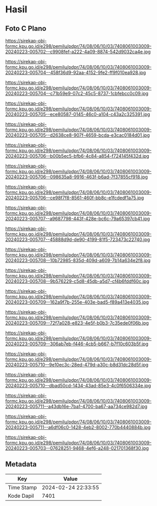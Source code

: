 # Hasil

## Foto C Plano

https://sirekap-obj-formc.kpu.go.id/e298/pemilu/pdpr/74/08/06/10/03/7408061003009-20240223-005702--c9908fef-a222-4a09-8874-542d9032ca4e.jpg

https://sirekap-obj-formc.kpu.go.id/e298/pemilu/pdpr/74/08/06/10/03/7408061003009-20240223-005704--458f36d9-92aa-4152-9fe2-ff9f010ea928.jpg

https://sirekap-obj-formc.kpu.go.id/e298/pemilu/pdpr/74/08/06/10/03/7408061003009-20240223-005704--c71b59e9-07c2-45c5-8737-1cbfebcc0c09.jpg

https://sirekap-obj-formc.kpu.go.id/e298/pemilu/pdpr/74/08/06/10/03/7408061003009-20240223-005705--ece80587-0145-46c0-a104-c43a2c325391.jpg

https://sirekap-obj-formc.kpu.go.id/e298/pemilu/pdpr/74/08/06/10/03/7408061003009-20240223-005705--d2638ce8-907f-4659-bcda-e3cac0184d01.jpg

https://sirekap-obj-formc.kpu.go.id/e298/pemilu/pdpr/74/08/06/10/03/7408061003009-20240223-005706--b00b5ec5-bfb6-4c84-a854-f724145f432d.jpg

https://sirekap-obj-formc.kpu.go.id/e298/pemilu/pdpr/74/08/06/10/03/7408061003009-20240223-005706--098635a8-9916-463f-b6ad-7f37855cf918.jpg

https://sirekap-obj-formc.kpu.go.id/e298/pemilu/pdpr/74/08/06/10/03/7408061003009-20240223-005706--ce98f7f8-8561-460f-bb8c-e1fcdedf1a75.jpg

https://sirekap-obj-formc.kpu.go.id/e298/pemilu/pdpr/74/08/06/10/03/7408061003009-20240223-005707--a9687798-443f-428e-bc6c-79a65397cb41.jpg

https://sirekap-obj-formc.kpu.go.id/e298/pemilu/pdpr/74/08/06/10/03/7408061003009-20240223-005707--45888d9d-de90-4199-81f5-723473c22740.jpg

https://sirekap-obj-formc.kpu.go.id/e298/pemilu/pdpr/74/08/06/10/03/7408061003009-20240223-005708--10b72985-835d-409d-a609-7b14a634e2f8.jpg

https://sirekap-obj-formc.kpu.go.id/e298/pemilu/pdpr/74/08/06/10/03/7408061003009-20240223-005708--9b576229-c5d8-45db-a5d7-cf4b6fddf60c.jpg

https://sirekap-obj-formc.kpu.go.id/e298/pemilu/pdpr/74/08/06/10/03/7408061003009-20240223-005709--162a9f7b-255e-403e-bad5-f89a413e4035.jpg

https://sirekap-obj-formc.kpu.go.id/e298/pemilu/pdpr/74/08/06/10/03/7408061003009-20240223-005709--72f7a028-e823-4e5f-b0b3-7c35ede0f06b.jpg

https://sirekap-obj-formc.kpu.go.id/e298/pemilu/pdpr/74/08/06/10/03/7408061003009-20240223-005709--306ab7eb-f446-4cb5-b667-b7f10c603b5f.jpg

https://sirekap-obj-formc.kpu.go.id/e298/pemilu/pdpr/74/08/06/10/03/7408061003009-20240223-005710--9e10ec3c-28ed-479d-a30c-b8d31dc28d5f.jpg

https://sirekap-obj-formc.kpu.go.id/e298/pemilu/pdpr/74/08/06/10/03/7408061003009-20240223-005710--dbad50cd-1434-43ad-85e3-4c0f6506334e.jpg

https://sirekap-obj-formc.kpu.go.id/e298/pemilu/pdpr/74/08/06/10/03/7408061003009-20240223-005711--a43db16e-7ba1-4700-ba67-aa734ce982d7.jpg

https://sirekap-obj-formc.kpu.go.id/e298/pemilu/pdpr/74/08/06/10/03/7408061003009-20240223-005711--a6df06c0-1428-4eb2-8002-770b4440884b.jpg

https://sirekap-obj-formc.kpu.go.id/e298/pemilu/pdpr/74/08/06/10/03/7408061003009-20240223-005703--07628251-9468-4ef6-a248-021701368f30.jpg


## Metadata

| Key        | Value               |
| ---------- | ------------------- |
| Time Stamp | 2024-02-24 22:33:55 |
| Kode Dapil | 7401                |



